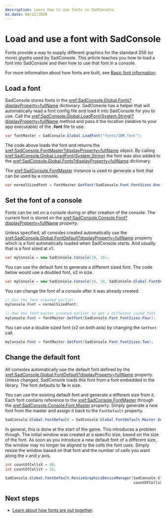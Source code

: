 ```yaml
---
description: Learn how to use fonts in SadConsole.
ms.date: 04/12/2020
---
```


# Load and use a font with SadConsole

Fonts provide a way to supply different graphics for the standard 256 (or more) glyphs used by SadConsole. This article teaches you how to load a font into SadConsole and then how to use that font in a console.

For more information about how fonts are built, see [Basic font information](basic-font-information.md).

## Load a font

SadConsole stores fonts in the <xref:SadConsole.Global.Fonts?displayProperty=fullName> dictionary. SadConsole has a helper that will automatically read a font config file and load it into SadConsole for you to use. Call the <xref:SadConsole.Global.LoadFont(System.String)?displayProperty=fullName> method and pass it the location (relative to your app executable) of the **.font** file to use.

```csharp
var fontMaster = SadConsole.Global.LoadFont("fonts/IBM.font");
```

The code above loads the font and returns the <xref:SadConsole.FontMaster?displayProperty=fullName> object. By calling <xref:SadConsole.Global.LoadFont(System.String)> the font was also added to the <xref:SadConsole.Global.Fonts?displayProperty=fullName> dictionary.

The <xref:SadConsole.FontMaster> instance is used to generate a font that can be used by a console.

```csharp
var normalSizedFont = fontMaster.GetFont(SadConsole.Font.FontSizes.One);
```

## Set the font of a console

Fonts can be set on a console during or after creation of the console. The current font is stored on the <xref:SadConsole.Console.Font?displayProperty=fullName> property.

Unless specified, all consoles created automatically use the <xref:SadConsole.Global.FontDefault?displayProperty=fullName> property which is a font automatically loaded when SadConsole starts. And usually that is a font sized at x1.

```csharp
var myConsole = new SadConsole.Console(10, 10);
```

You can use the default font to generate a different sized font. The code below would use a doubled font, x2 in size.

```csharp
var myConsole = new SadConsole.Console(10, 10, SadConsole.Global.FontDefault.Master.GetFont(Font.FontSizes.Two));
```

You can change the font of a console after it was already created.

```csharp
// Use the font created earlier
myConsole.Font = normalSizedFont;

// Use the font master created earlier to get a different sized font
myConsole.Font = fontMaster.GetFont(SadConsole.Font.FontSizes.Four);
```

You can use a double sized font (x2 on both axis) by changing the `GetFont` call.

```csharp
myConsole.Font = fontMaster.GetFont(SadConsole.Font.FontSizes.Two);
```

## Change the default font

All consoles automatically use the default font defined by the <xref:SadConsole.Global.FontDefault?displayProperty=fullName> property. Unless changed, SadConsole loads this font from a font embedded in the library. The font defaults to **1x** in size.

You can use the existing default font and generate a different size from it. Each font contains reference to the <xref:SadConsole.FontMaster> through the <xref:SadConsole.Console.Font.Master> property. Simply generate a new font from the master and assign it back to the `FontDefault` property.

```csharp
SadConsole.Global.FontDefault = SadConsole.Global.FontDefault.Master.GetFont(Font.FontSizes.Two);
```

In general, this is done at the start of the game. This introduces a problem though. The initial window was created at a specific size, based on the size of the font. As soon as you introduce a new default font of a different size, the window may no longer be aligned to the cells the font uses. Simply resize the window based on that font and the number of cells you want along the *x* and *y* axis.

```csharp
int countOfCellsX = 80;
int countOfCellsY = 25;

SadConsole.Global.FontDefault.ResizeGraphicsDeviceManager(SadConsole.Global.GraphicsDeviceManager,
                                                          countOfCellsX, countOfCellsY, 0, 0);
```

## Next steps

* [Learn about how fonts are put together](basic-font-information.md).